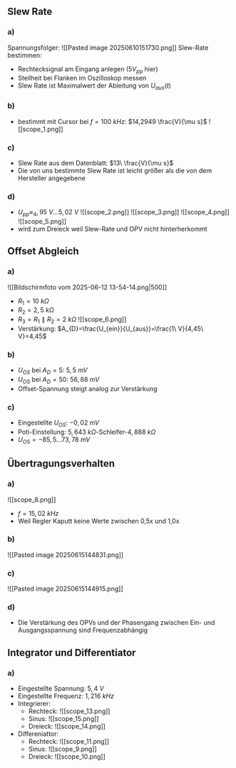 
## Slew Rate
### a)
Spannungsfolger:
![[Pasted image 20250610151730.png]]
Slew-Rate bestimmen:
- Rechtecksignal am Eingang anlegen ($5V_{pp}$ hier)
- Steilheit bei Flanken im Oszilloskop messen
- Slew Rate ist Maximalwert der Ableitung von $U_{aus}(t)$
### b)
- bestimmt mit Cursor bei $f=100\ kHz$: $14,2949 \frac{V}{\mu s}$
![[scope_1.png]]
### c)
- Slew Rate aus dem Datenblatt: $13\ \frac{V}{\mu s}$
-  Die von uns bestimmte Slew Rate ist leicht größer als die von dem Hersteller angegebene
### d)
- $U_{pp}\approx_{4},95\ V\dots 5,02\ V$
![[scope_2.png]]
![[scope_3.png]]
![[scope_4.png]]
![[scope_5.png]]
- wird zum Dreieck weil Slew-Rate und OPV nicht hinterherkommt
## Offset Abgleich
### a)
![[Bildschirmfoto vom 2025-06-12 13-54-14.png|500]]
- $R_{1}= 10\ k\Omega$
- $R_{2}=2,5\ k\Omega$
- $R_{3}=R_{1}\parallel R_{2}=2\ k\Omega$
![[scope_6.png]]
- Verstärkung: $A_{D}=\frac{U_{ein}}{U_{aus}}=\frac{1\ V}{4,45\ V}=4,45$
### b) 
- $U_{OS}$ bei $A_{D}=5$: $5,5\ mV$
- $U_{OS}$ bei $A_{D}=50$: $56,88\ mV$
- Offset-Spannung steigt analog zur Verstärkung
### c)
- Eingestellte $U_{OS}$: $-0,02\ mV$
- Poti-Einstellung: $5,643\ k\Omega$-Schleifer-$4,888\ k\Omega$
- $U_{OS}=-85,5 \dots 73,78\ mV$
## Übertragungsverhalten
### a)
![[scope_8.png]]
- $f=15,02\ kHz$
- Weil Regler Kaputt keine Werte zwischen 0,5x und 1,0x
### b) 
![[Pasted image 20250615144831.png]]
### c) 
![[Pasted image 20250615144915.png]]
### d)
- Die Verstärkung des OPVs und der Phasengang zwischen Ein- und Ausgangsspannung sind Frequenzabhängig

## Integrator und Differentiator
### a)
- Eingestellte Spannung: $5,4\ V$
- Eingestellte Frequenz: $1,216\ kHz$
- Integrierer:
	- Rechteck: 
	![[scope_13.png]]
	- Sinus: 
	![[scope_15.png]]
	- Dreieck: 
	![[scope_14.png]]
- Differeniattor:
	- Rechteck: 
	![[scope_11.png]]
	- Sinus: 
	![[scope_9.png]]
	- Dreieck: 
	![[scope_10.png]]